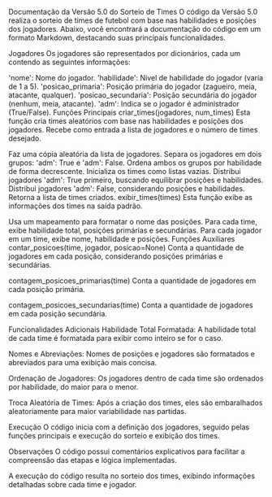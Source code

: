 Documentação da Versão 5.0 do Sorteio de Times
O código da Versão 5.0 realiza o sorteio de times de futebol com base nas habilidades e posições dos jogadores. Abaixo, você encontrará a documentação do código em um formato Markdown, destacando suas principais funcionalidades.

Jogadores
Os jogadores são representados por dicionários, cada um contendo as seguintes informações:

'nome': Nome do jogador.
'habilidade': Nível de habilidade do jogador (varia de 1 a 5).
'posicao_primaria': Posição primária do jogador (zagueiro, meia, atacante, qualquer).
'posicao_secundaria': Posição secundária do jogador (nenhum, meia, atacante).
'adm': Indica se o jogador é administrador (True/False).
Funções Principais
criar_times(jogadores, num_times)
Esta função cria times aleatórios com base nas habilidades e posições dos jogadores. Recebe como entrada a lista de jogadores e o número de times desejado.

Faz uma cópia aleatória da lista de jogadores.
Separa os jogadores em dois grupos: 'adm': True e 'adm': False.
Ordena ambos os grupos por habilidade de forma decrescente.
Inicializa os times como listas vazias.
Distribui jogadores 'adm': True primeiro, buscando equilibrar posições e habilidades.
Distribui jogadores 'adm': False, considerando posições e habilidades.
Retorna a lista de times criados.
exibir_times(times)
Esta função exibe as informações dos times na saída padrão.

Usa um mapeamento para formatar o nome das posições.
Para cada time, exibe habilidade total, posições primárias e secundárias.
Para cada jogador em um time, exibe nome, habilidade e posições.
Funções Auxiliares
contar_posicoes(time, jogador, posicao=None)
Conta a quantidade de jogadores em cada posição, considerando posições primárias e secundárias.

contagem_posicoes_primarias(time)
Conta a quantidade de jogadores em cada posição primária.

contagem_posicoes_secundarias(time)
Conta a quantidade de jogadores em cada posição secundária.

Funcionalidades Adicionais
Habilidade Total Formatada: A habilidade total de cada time é formatada para exibir como inteiro se for o caso.

Nomes e Abreviações: Nomes de posições e jogadores são formatados e abreviados para uma exibição mais concisa.

Ordenação de Jogadores: Os jogadores dentro de cada time são ordenados por habilidade, do maior para o menor.

Troca Aleatória de Times: Após a criação dos times, eles são embaralhados aleatoriamente para maior variabilidade nas partidas.

Execução
O código inicia com a definição dos jogadores, seguido pelas funções principais e execução do sorteio e exibição dos times.

Observações
O código possui comentários explicativos para facilitar a compreensão das etapas e lógica implementadas.

A execução do código resulta no sorteio dos times, exibindo informações detalhadas sobre cada time e jogador.
